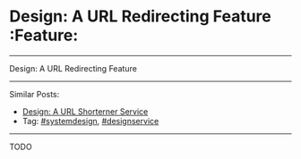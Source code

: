 # Design: A URL Redirecting Feature     :Feature:


---

Design: A URL Redirecting Feature  

---

Similar Posts:  
-   [Design: A URL Shorterner Service](https://code.dennyzhang.com/design-tiny-url)
-   Tag: [#systemdesign](https://code.dennyzhang.com/tag/systemdesign), [#designservice](https://code.dennyzhang.com/tag/designservice)

---

TODO